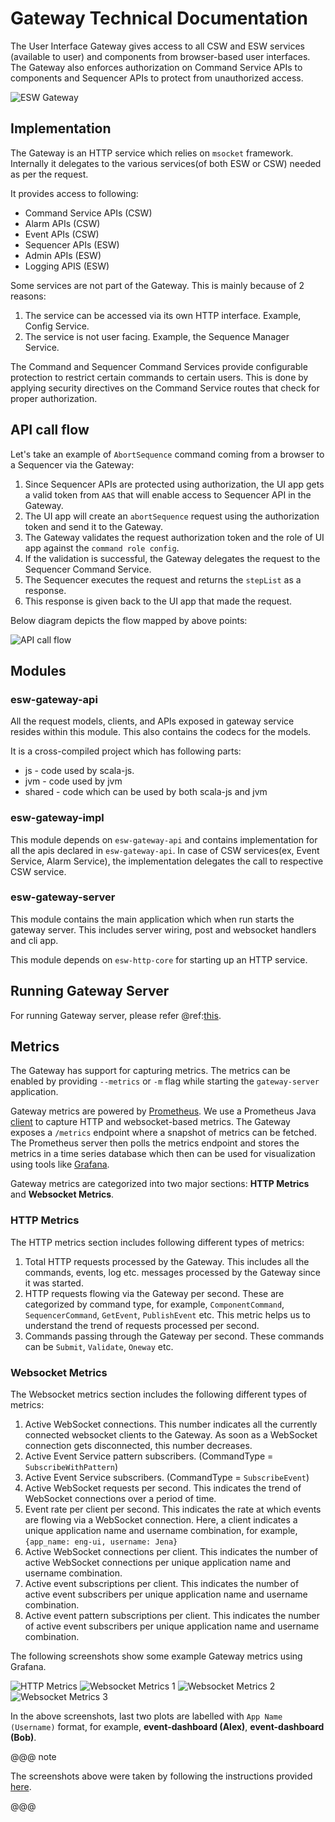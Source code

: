 # Gateway Technical Documentation

The User Interface Gateway gives access to all CSW and ESW services (available to user) and components from browser-based user interfaces.
The Gateway also enforces authorization on Command Service APIs to components and Sequencer APIs to protect from unauthorized access.

![ESW Gateway](../images/gateway/gateway.svg)

## Implementation

The Gateway is an HTTP service which relies on `msocket` framework. Internally it delegates to the various
services(of both ESW or CSW) needed as per the request.

It provides access to following:

* Command Service APIs (CSW)
* Alarm APIs (CSW)
* Event APIs (CSW)
* Sequencer APIs (ESW)
* Admin APIs (ESW)
* Logging APIS (ESW)

Some services are not part of the Gateway. This is mainly because of 2 reasons:

1. The service can be accessed via its own HTTP interface. Example, Config Service.
1. The service is not user facing. Example, the Sequence Manager Service.

The Command and Sequencer Command Services provide configurable protection to restrict certain commands to certain users.
This is done by applying security directives on the Command Service routes that check for proper authorization.

## API call flow

Let's take an example of `AbortSequence` command coming from a browser to a Sequencer via the Gateway:

1. Since Sequencer APIs are protected using authorization, the UI app gets a valid token from `AAS` that will enable access to
Sequencer API in the Gateway.
1. The UI app will create an `abortSequence` request using the authorization token and send it to the Gateway.
1. The Gateway validates the request authorization token and the role of UI app against the `command role config`.
1. If the validation is successful, the Gateway delegates the request to the Sequencer Command Service.
1. The Sequencer executes the request and returns the `stepList` as a response.
1. This response is given back to the UI app that made the request.

Below diagram depicts the flow mapped by above points:

![API call flow](../images/gateway/api-flow.svg)

## Modules

### esw-gateway-api

All the request models, clients, and APIs exposed in gateway service resides within this module.
This also contains the codecs for the models.

It is a cross-compiled project which has following parts:

* js - code used by scala-js.
* jvm - code used by jvm
* shared - code which can be used by both scala-js and jvm

### esw-gateway-impl

This module depends on `esw-gateway-api` and contains implementation for all the apis declared in `esw-gateway-api`.
In case of CSW services(ex, Event Service, Alarm Service), the implementation delegates the call to respective CSW service.

### esw-gateway-server

This module contains the main application which when run starts the gateway server. This includes server wiring,
post and websocket handlers and cli app.

This module depends on `esw-http-core` for starting up an HTTP service.

## Running Gateway Server

For running Gateway server, please refer @ref:[this](../uisupport/gateway-app.md).

## Metrics

The Gateway has support for capturing metrics. The metrics can be enabled by providing `--metrics` or `-m` flag
while starting the `gateway-server` application.

Gateway metrics are powered by [Prometheus](https://prometheus.io/). We use a Prometheus Java [client](https://github.com/prometheus/client_java) to capture HTTP and websocket-based metrics.
The Gateway exposes a `/metrics` endpoint where a snapshot of metrics can be fetched. The Prometheus server then polls the metrics endpoint and stores the metrics in a time series database which then can be used for visualization using tools like [Grafana](https://grafana.com/).

Gateway metrics are categorized into two major sections: **HTTP Metrics** and **Websocket Metrics**.

### HTTP Metrics

The HTTP metrics section includes following different types of metrics:

1. Total HTTP requests processed by the Gateway. This includes all the commands, events, log etc. messages processed by the Gateway since it was started.
1. HTTP requests flowing via the Gateway per second. These are categorized by command type, for example, `ComponentCommand`, `SequencerCommand`, `GetEvent`, `PublishEvent` etc. This metric helps us to understand the trend of requests processed per second.
1. Commands passing through the Gateway per second. These commands can be `Submit`, `Validate`, `Oneway` etc.

### Websocket Metrics

The Websocket metrics section includes the following different types of metrics:

1. Active WebSocket connections. This number indicates all the currently connected websocket clients to the Gateway.
As soon as a WebSocket connection gets disconnected, this number decreases.
1. Active Event Service pattern subscribers. (CommandType = `SubscribeWithPattern`)
1. Active Event Service subscribers. (CommandType = `SubscribeEvent`)
1. Active WebSocket requests per second. This indicates the trend of WebSocket connections over a period of time.
1. Event rate per client per second. This indicates the rate at which events are flowing via a WebSocket connection. Here, a client indicates a unique application name and username combination, for example, `{app_name: eng-ui, username: Jena}`
1. Active WebSocket connections per client. This indicates the number of active WebSocket connections per unique application name and username combination.
1. Active event subscriptions per client. This indicates the number of active event subscribers per unique application name and username combination.
1. Active event pattern subscriptions per client. This indicates the number of active event subscribers per unique application name and username combination.

The following screenshots show some example Gateway metrics using Grafana.

![HTTP Metrics](../images/gateway/http_metrics.png)
![Websocket Metrics 1](../images/gateway/ws_metrics1.png)
![Websocket Metrics 2](../images/gateway/ws_metrics2.png)
![Websocket Metrics 3](../images/gateway/ws_metrics3.png)

In the above screenshots, last two plots are labelled with `App Name (Username)` format, for example, **event-dashboard (Alex)**, **event-dashboard (Bob)**.

@@@ note

The screenshots above were taken by following the instructions provided [here]($github.base_url$/scripts/metrics/README.md).

@@@
